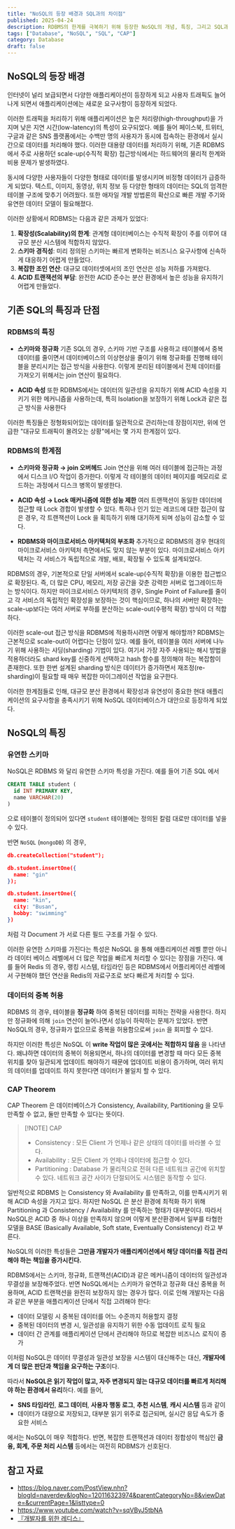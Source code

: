 ```yaml
---
title: "NoSQL의 등장 배경과 SQL과의 차이점"
published: 2025-04-24
description: RDBMS의 한계를 극복하기 위해 등장한 NoSQL의 개념, 특징, 그리고 SQL과의 구조적 차이를 비교합니다.
tags: ["Database", "NoSQL", "SQL", "CAP"]
category: Database
draft: false
---
```


## NoSQL의 등장 배경

인터넷이 널리 보급되면서 다양한 애플리케이션이 등장하게 되고 사용자 트래픽도 늘어나게 되면서 애플리케이션에는 새로운 요구사항이 등장하게 되었다.

이러한 트래픽을 처리하기 위해 애플리케이션은 높은 처리량(high-throughput)을 가지며 낮은 지연 시간(low-latency)의 특성이 요구되었다. 예를 들어 페이스북, 트위터, 구글과 같은 SNS 플랫폼에서는 수백만 명의 사용자가 동시에 접속하는 환경에서 실시간으로 데이터를 처리해야 했다. 이러한 대용량 데이터를 처리하기 위해, 기존 RDBMS에서 주로 사용하던 scale-up(수직적 확장) 접근방식에서는 하드웨어의 물리적 한계와 비용 문제가 발생하였다.

동시에 다양한 사용자들이 다양한 형태로 데이터를 발생시키며 비정형 데이터가 급증하게 되었다. 텍스트, 이미지, 동영상, 위치 정보 등 다양한 형태의 데이터는 SQL의 엄격한 테이블 구조에 맞추기 어려웠다. 또한 애자일 개발 방법론의 확산으로 빠른 개발 주기와 유연한 데이터 모델이 필요해졌다.

이러한 상황에서 RDBMS는 다음과 같은 과제가 있었다:

1. **확장성(Scalability)의 한계**: 관계형 데이터베이스는 수직적 확장이 주를 이루어 대규모 분산 시스템에 적합하지 않았다.
2. **스키마 경직성**: 미리 정의된 스키마는 빠르게 변화하는 비즈니스 요구사항에 신속하게 대응하기 어렵게 만들었다.
3. **복잡한 조인 연산**: 대규모 데이터셋에서의 조인 연산은 성능 저하를 가져왔다.
4. **ACID 트랜잭션의 부담**: 완전한 ACID 준수는 분산 환경에서 높은 성능을 유지하기 어렵게 만들었다.

## 기존 SQL의 특징과 단점

### RDBMS의 특징

- **스키마와 정규화**
기존 SQL의 경우, 스키마 기반 구조를 사용하고 테이블에서 중복 데이터를 줄이면서 데이터베이스의 이상현상을 줄이기 위해 정규화를 진행해 테이블을 분리시키는 접근 방식을 사용한다. 이렇게 분리된 테이블에서 전체 데이터를 가져오기 위해서는 join 연산이 필요하다.

- **ACID 속성**
또한 RDBMS에서는 데이터의 일관성을 유지하기 위해 ACID 속성을 지키기 위한 메커니즘을 사용하는데, 특히 Isolation을 보장하기 위해 Lock과 같은 접근 방식을 사용한다

이러한 특징들은 정형화되어있는 데이터를 일관적으로 관리하는데 장점이지만, 위에 언급한 "대규모 트래픽이 몰려오는 상황"에서는 몇 가지 한계점이 있다.

### RDBMS의 한계점

- **스키마와 정규화 → join 오버헤드**
Join 연산을 위해 여러 테이블에 접근하는 과정에서 디스크 I/O 작업이 증가한다. 이렇게 각 테이블의 데이터 페이지를 메모리로 로드하는 과정에서 디스크 병목이 발생한다.

- **ACID 속성 → Lock 매커니즘에 의한 성능 제한**
 여러 트랜잭션이 동일한 데이터에 접근할 때 Lock 경합이 발생할 수 있다. 특히나 인기 있는 레코드에 대한 접근이 많은 경우, 각 트랜잭션이 Lock 을 획득하기 위해 대기하게 되며 성능이 감소할 수 있다.

- **RDBMS와 마이크로서비스 아키텍처의 부조화**
추가적으로 RDBMS의 경우 현대의 마이크로서비스 아키텍처 측면에서도 맞지 않는 부분이 있다. 마이크로서비스 아키텍처는 각 서비스가 독립적으로 개발, 배포, 확장될 수 있도록 설계되었다.

RDBMS의 경우, 기본적으로 단일 서버에서 scale-up(수직적 확장)을 이용한 접근법으로 확장된다. 즉, 더 많은 CPU, 메모리, 저장 공간을 갖춘 강력한 서버로 업그레이드하는 방식이다. 하지만 마이크로서비스 아키텍처의 경우, Single Point of Failure를 줄이고 각 서비스의 독립적인 확장성을 보장하는 것이 핵심이므로, 하나의 서버만 확장하는 scale-up보다는 여러 서버로 부하를 분산하는 scale-out(수평적 확장) 방식이 더 적합하다.

이러한 scale-out 접근 방식을 RDBMS에 적용하시려면 어떻게 해야할까? RDBMS는 근본적으로 scale-out이 어렵다는 단점이 있다. 예를 들어, 테이블을 여러 서버에 나누기 위해 사용하는 샤딩(sharding) 기법이 있다. 여기서 가장 자주 사용되는 해시 방법을 적용하더라도 shard key를 신중하게 선택하고 hash 함수를 정의해야 하는 복잡함이 존재한다. 또한 한번 설계된 sharding 방식은 데이터가 증가하면서 재조정(re-sharding)이 필요할 때 매우 복잡한 마이그레이션 작업을 요구한다.

이러한 한계점들로 인해, 대규모 분산 환경에서 확장성과 유연성이 중요한 현대 애플리케이션의 요구사항을 충족시키기 위해 NoSQL 데이터베이스가 대안으로 등장하게 되었다.

## NoSQL의 특징

### 유연한 스키마

NoSQL은 RDBMS 와 달리 유연한 스키마 특성을 가진다.
예를 들어 기존 SQL 에서

```sql
CREATE TABLE student (
  id INT PRIMARY KEY,
  name VARCHAR(20)
)
```

으로 테이블이 정의되어 있다면 `student` 테이블에는 정의된 칼럼 대로만 데이터를 넣을 수 있다.

반면 `NoSQL` (`mongoDB`) 의 경우,

```json
db.createCollection("student");

db.student.insertOne({
  name: "gin"
});

db.student.insertOne({
  name: "kin",
  city: "Busan",
  hobby: "swimming"
})
```

처럼 각 Document 가 서로 다른 필드 구조를 가질 수 있다.

이러한 유연한 스키마를 가진다는 특성은 NoSQL 을 통해 애플리케이션 레벨 뿐만 아니라 데이터 베이스 레벨에서 더 많은 작업을 빠르게 처리할 수 있다는 장점을 가진다.
예를 들어 Redis 의 경우, 랭킹 시스템, 타임라인 등은 RDBMS에서 어플리케이션 레벨에서 구현해야 했던 연산을 Redis의 자료구조로 보다 빠르게 처리할 수 있다.

### 데이터의 중복 허용

RDBMS 의 경우, 테이블을 **정규화** 하여 중복된 데이터를 피하는 전략을 사용한다. 하지만 정규화에 의해 `join` 연산이 늘어나면서 성능이 하락하는 문제가 있었다.
반면 NoSQL의 경우, 정규화가 없으므로 중복을 허용함으로써 `join` 을 회피할 수 있다.

하지만 이러한 특성은 NoSQL 이 **write 작업이 많은 곳에서는 적합하지 않음** 을 나타낸다.
왜냐하면 데이터의 중복이 허용되면서, 하나의 데이터를 변경할 때 마다 모든 중복 위치를 찾아 일관되게 업데이트 해야하기 때문에 업데이트 비용이 증가하며, 여러 위치의 데이터를 업데이트 하지 못한다면 데이터가 불일치 할 수 있다.

### CAP Theorem

CAP Theorem 은 데이터베이스가 Consistency, Availability, Partitioning 을 모두 만족할 수 없고, 둘만 만족할 수 있다는 뜻이다.

> [!NOTE] CAP
>
> - Consistency : 모든 Client 가 언제나 같은 상태의 데이터를 바라볼 수 있다.
> - Availability : 모든 Client 가 언제나 데이터에 접근할 수 있다.
> - Partitioning : Database 가 물리적으로 전혀 다른 네트워크 공간에 위치할 수 있다. 네트워크 공간 사이가 단절되어도 시스템은 동작할 수 있다.

일반적으로 RDBMS 는 Consistency 와 Availability 를 만족하고, 이를 만족시키기 위해 ACID 속성을 가지고 있다.
하지만 NoSQL 은 분산 환경에 최적화 하기 위해 Partitioning 과 Consistency / Availability 를 만족하는 형태가 대부분이다.
따라서 NoSQL은 ACID 중 하나 이상을 만족하지 않으며 이렇게 분산환경에서 일부를 타협한 모델을 BASE (Basically Available, Soft state, Eventually Consistency) 라고 부른다.

NoSQL의 이러한 특성들은 **그만큼 개발자가 애플리케이션에서 해당 데이터를 직접 관리해야 하는 책임을 증가시킨다.**

RDBMS에서는 스키마, 정규화, 트랜잭션(ACID)과 같은 메커니즘이 데이터의 일관성과 무결성을 보장해주었다. 반면 NoSQL에서는 스키마가 유연하고 정규화 대신 중복을 허용하며, ACID 트랜잭션을 완전히 보장하지 않는 경우가 많다. 이로 인해 개발자는 다음과 같은 부분을 애플리케이션 단에서 직접 고려해야 한다:

- 데이터 모델링 시 중복된 데이터를 어느 수준까지 허용할지 결정
- 중복된 데이터의 변경 시, 일관성을 유지하기 위한 수동 업데이트 로직 필요
- 데이터 간 관계를 애플리케이션 단에서 관리해야 하므로 복잡한 비즈니스 로직이 증가

이처럼 NoSQL은 데이터 무결성과 일관성 보장을 시스템이 대신해주는 대신, **개발자에게 더 많은 판단과 책임을 요구하는 구조**이다.

따라서 **NoSQL은 읽기 작업이 많고, 자주 변경되지 않는 대규모 데이터를 빠르게 처리해야 하는 환경에서 유리**하다. 예를 들어,

- **SNS 타임라인**, **로그 데이터**, **사용자 행동 로그**, **추천 시스템**, **캐시 시스템** 등과 같이
- 데이터가 대량으로 저장되고, 대부분 읽기 위주로 접근되며, 실시간 응답 속도가 중요한 서비스

에서는 NoSQL이 매우 적합하다. 반면, 복잡한 트랜잭션과 데이터 정합성이 핵심인 **금융, 회계, 주문 처리 시스템** 등에서는 여전히 RDBMS가 선호된다.

## 참고 자료

- <https://blog.naver.com/PostView.nhn?blogId=naverdev&logNo=120116323974&parentCategoryNo=8&viewDate=&currentPage=1&listtype=0>
- <https://www.youtube.com/watch?v=sqVByJ5tbNA>
- [『개발자를 위한 레디스』](https://product.kyobobook.co.kr/detail/S000210785682)
